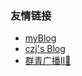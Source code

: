 ### 友情链接

- [myBlog](https://kioshiroi.github.io)
- [czj's Blog](https://caizejun.cn/)
- [群青广播II📡](https://gunjo-radio-ii.cc)